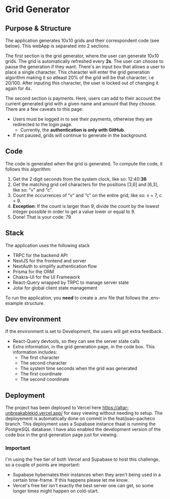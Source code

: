 # Grid Generator

## Purpose & Structure

The application generates 10x10 grids and their correspondent code (see below).
This webApp is separated into 2 sections.

The first section is the grid generator, where the user can generate 10x10 grids. The grid is automatically refreshed every **2s**. The user can choose to pause the generation if they want. There's an input box that allows a user to place a single character. This character will enter the grid generation algorithm making it so atleast 20% of the grid will be that character, i.e 20/100. After inputing this character, the user is locked out of changing it again for 4s.

The second section is payments. Here, users can add to their account the current generated grid with a given name and amount that they choose. There are a few caveats to this page:

- Users must be logged in to see their payments, otherwise they are redirected to the login page.
  - Currently, the **authentication is only with GitHub**.
- If not paused, grids will continue to generate in the background.

## Code

The code is generated when the grid is generated. To compute the code, it follows this algorithm:

1. Get the 2 digit seconds from the system clock, like so: 12:40:**36**
2. Get the matching grid cell characters for the positions [3,6] and [6,3], like so: “v” and
   “c”.
3. Count the occurrences of “v” and “c” on the entire grid, like so: v = 7, c = 9.
4. **Exception**: If the count is larger than 9, divide the count by the lowest integer possible
   in order to get a value lower or equal to 9.
5. Done! That is your code: 79

## Stack

The application uses the following stack

- TRPC for the backend API
- NextJS for the frontend and server
- NextAuth to simplify authentication flow
- Prisma for the ORM
- Chakra-UI for the UI Framework
- React-Query wrapped by TRPC to manage server state
- Jotai for global client state management

To run the application, you **need** to create a .env file that follows the .env-example structure.

## Dev environment

If the environment is set to Development, the users will get extra feedback.

- React-Query devtools, so they can see the server state calls
- Extra information, in the grid generation page, in the code box. This information includes:
  - The first character
  - The second character
  - The system time seconds when the grid was generated
  - The first coordinate
  - The second coordinate

## Deployment

The project has been deployed to Vercel here https://altar-unbreakablekid.vercel.app/ for easy viewing without needing to setup. The deployement is automatically done on commit in the feat/joao-pacheco branch. This deployment uses a Supabase instance thaat is running the PostgreSQL database. I have also enabled the development version of the code box in the grid generation page just for viewing.

### **Important**

I'm using the free tier of both Vercel and Supabase to host this challenge, so a couple of points are important:

- Supabase hybernates their instances when they aren't being used in a certain time-frame. If this happens please let me know.
- Vercel's free tier isn't exactly the best server one can get, so some longer times might happen on cold-start.
